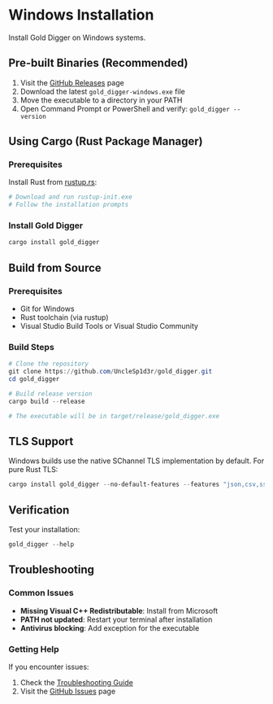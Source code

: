 # Windows Installation

Install Gold Digger on Windows systems.

## Pre-built Binaries (Recommended)

1. Visit the [GitHub Releases](https://github.com/UncleSp1d3r/gold_digger/releases) page
2. Download the latest `gold_digger-windows.exe` file
3. Move the executable to a directory in your PATH
4. Open Command Prompt or PowerShell and verify: `gold_digger --version`

## Using Cargo (Rust Package Manager)

### Prerequisites

Install Rust from [rustup.rs](https://rustup.rs/):

```powershell
# Download and run rustup-init.exe
# Follow the installation prompts
```

### Install Gold Digger

```powershell
cargo install gold_digger
```

## Build from Source

### Prerequisites

- Git for Windows
- Rust toolchain (via rustup)
- Visual Studio Build Tools or Visual Studio Community

### Build Steps

```powershell
# Clone the repository
git clone https://github.com/UncleSp1d3r/gold_digger.git
cd gold_digger

# Build release version
cargo build --release

# The executable will be in target/release/gold_digger.exe
```

## TLS Support

Windows builds use the native SChannel TLS implementation by default. For pure Rust TLS:

```powershell
cargo install gold_digger --no-default-features --features "json,csv,ssl-rustls,additional_mysql_types,verbose"
```

## Verification

Test your installation:

```powershell
gold_digger --help
```

## Troubleshooting

### Common Issues

- **Missing Visual C++ Redistributable**: Install from Microsoft
- **PATH not updated**: Restart your terminal after installation
- **Antivirus blocking**: Add exception for the executable

### Getting Help

If you encounter issues:

1. Check the [Troubleshooting Guide](../troubleshooting/README.md)
2. Visit the [GitHub Issues](https://github.com/UncleSp1d3r/gold_digger/issues) page
